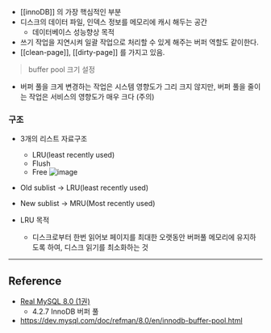 - [[innoDB]] 의 가장 핵심적인 부분
- 디스크의 데이터 파일, 인덱스 정보를 메모리에 캐시 해두는 공간
	- 데이터베이스 성능향상 목적
- 쓰기 작업을 지연시켜 일괄 작업으로 처리할 수 있게 해주는 버퍼 역할도 같이한다.
- [[clean-page]], [[dirty-page]] 를 가지고 있음.

> buffer pool 크기 설정
- 버퍼 풀을 크게 변경하는 작업은 시스템 영향도가 그리 크지 않지만, 버퍼 풀을 줄이는 작업은 서비스의 영향도가 매우 크다 (주의)
### 구조
- 3개의 리스트 자료구조
	- LRU(least recently used)
	- Flush
	- Free
![image](https://dev.mysql.com/doc/refman/8.0/en/images/innodb-buffer-pool-list.png)
- Old sublist -> LRU(least recently used)
- New sublist -> MRU(Most recently used)

- LRU 목적
	- 디스크로부터 한번 읽어보 페이지를 최대한 오랫동안 버퍼풀 메모리에 유지하도록 하여, 디스크 읽기를 최소화하는 것

---
## Reference
- [Real MySQL 8.0 (1권)](https://product.kyobobook.co.kr/detail/S000001766482)
	- 4.2.7 InnoDB 버퍼 풀
- https://dev.mysql.com/doc/refman/8.0/en/innodb-buffer-pool.html